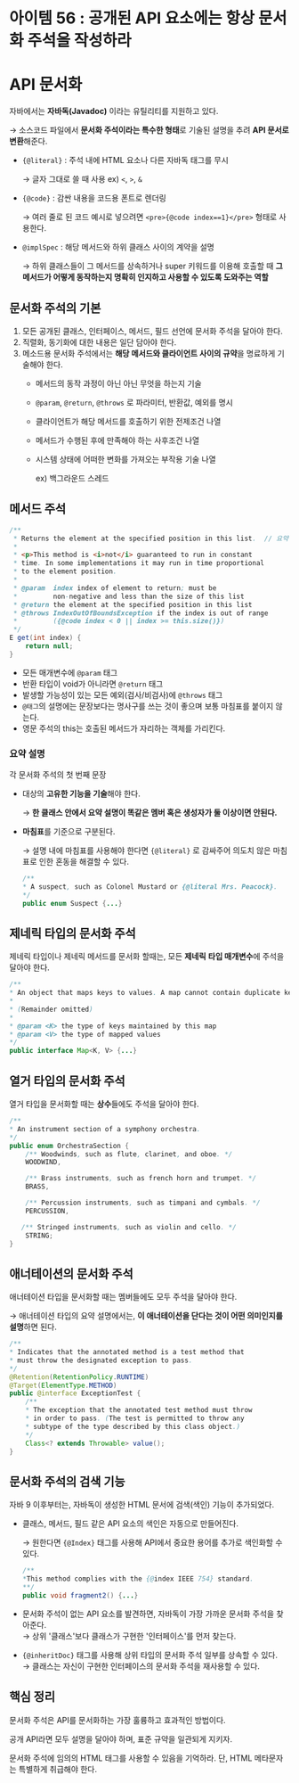 # 아이템 56 : 공개된 API 요소에는 항상 문서화 주석을 작성하라

# API 문서화

자바에서는 **자바독(Javadoc)** 이라는 유틸리티를 지원하고 있다.

→ 소스코드 파일에서 **문서화 주석이라는 특수한 형태**로 기술된 설명을 추려 **API 문서로 변환**해준다.

- `{@literal}` : 주석 내에 HTML 요소나 다른 자바독 태그를 무시
    
    → 글자 그대로 쓸 때 사용 ex) `<`, `>`, `&`
    
- `{@code}` : 감싼 내용을 코드용 폰트로 렌더링
    
    → 여러 줄로 된 코드 예시로 넣으려면 `<pre>{@code index==1}</pre>` 형태로 사용한다.
    
- `@implSpec` : 해당 메서드와 하위 클래스 사이의 계약을 설명
    
    → 하위 클래스들이 그 메서드를 상속하거나 super 키워드를 이용해 호출할 때 **그 메서드가 어떻게 동작하는지 명확히 인지하고 사용할 수 있도록 도와주는 역할**
    

## 문서화 주석의 기본

1. 모든 공개된 클래스, 인터페이스, 메서드, 필드 선언에 문서화 주석을 달아야 한다.
2. 직렬화, 동기화에 대한 내용은 일단 담아야 한다.
3. 메소드용 문서화 주석에서는 **해당 메서드와 클라이언트 사이의 규약**을 명료하게 기술해야 한다.
    - 메서드의 동작 과정이 아닌 아닌 무엇을 하는지 기술
    - `@param`, `@return`, `@throws` 로 파라미터, 반환값, 예외를 명시
    - 클라이언트가 해당 메서드를 호출하기 위한 전제조건 나열
    - 메서드가 수행된 후에 만족해야 하는 사후조건 나열
    - 시스템 상태에 어떠한 변화를 가져오는 부작용 기술 나열
        
        ex) 백그라운드 스레드
        

## 메서드 주석

```java
/**
 * Returns the element at the specified position in this list.  // 요약 설명
 *
 * <p>This method is <i>not</i> guaranteed to run in constant
 * time. In some implementations it may run in time proportional
 * to the element position.
 *
 * @param  index index of element to return; must be
 *         non-negative and less than the size of this list
 * @return the element at the specified position in this list
 * @throws IndexOutOfBoundsException if the index is out of range
 *         ({@code index < 0 || index >= this.size()})
 */
E get(int index) {
    return null;
}
```

- 모든 매개변수에 `@param` 태그
- 반환 타입이 void가 아니라면 `@return` 태그
- 발생할 가능성이 있는 모든 예외(검사/비검사)에 `@throws` 태그
- `@태그`의 설명에는 문장보다는 명사구를 쓰는 것이 좋으며 보통 마침표를 붙이지 않는다.
- 영문 주석의 this는 호출된 메서드가 자리하는 객체를 가리킨다.

### 요약 설명

각 문서화 주석의 첫 번째 문장

- 대상의 **고유한 기능을 기술**해야 한다.
    
    → **한 클래스 안에서 요약 설명이 똑같은 멤버 혹은 생성자가 둘 이상이면 안된다.**
    
- **마침표**를 기준으로 구분된다.
    
    → 설명 내에 마침표를 사용해야 한다면 `{@literal}` 로 감싸주어 의도치 않은 마침표로 인한 혼동을 해결할 수 있다.
    
    ```java
    /**
    * A suspect, such as Colonel Mustard or {@literal Mrs. Peacock}.
    */
    public enum Suspect {...}
    ```
    

## 제네릭 타입의 문서화 주석

제네릭 타입이나 제네릭 메서드를 문서화 할때는, 모든 **제네릭** **타입 매개변수**에 주석을 달아야 한다.

```java
/**
* An object that maps keys to values. A map cannot contain duplicate keys; each key can map to at most one value.
*
* (Remainder omitted)
*
* @param <K> the type of keys maintained by this map
* @param <V> the type of mapped values
*/
public interface Map<K, V> {...}

```

## 열거 타입의 문서화 주석

열거 타입을 문서화할 때는 **상수**들에도 주석을 달아야 한다.

```java
/**
* An instrument section of a symphony orchestra.
*/
public enum OrchestraSection {
    /** Woodwinds, such as flute, clarinet, and oboe. */
    WOODWIND,

    /** Brass instruments, such as french horn and trumpet. */
    BRASS,

    /** Percussion instruments, such as timpani and cymbals. */
    PERCUSSION,

   /** Stringed instruments, such as violin and cello. */
    STRING;
}
```

## 애너테이션의 문서화 주석

애너테이션 타입을 문서화할 때는 멤버들에도 모두 주석을 달아야 한다.

→ 애너테이션 타입의 요약 설명에서는, **이 애너테이션을 단다는 것이 어떤 의미인지를 설명**하면 된다.

```java
/**
* Indicates that the annotated method is a test method that
* must throw the designated exception to pass.
*/
@Retention(RetentionPolicy.RUNTIME)
@Target(ElementType.METHOD)
public @interface ExceptionTest {
    /**
    * The exception that the annotated test method must throw
    * in order to pass. (The test is permitted to throw any
    * subtype of the type described by this class object.)
    */
    Class<? extends Throwable> value();
}
```

## 문서화 주석의 검색 기능

자바 9 이후부터는, 자바독이 생성한 HTML 문서에 검색(색인) 기능이 추가되었다.

- 클래스, 메서드, 필드 같은 API 요소의 색인은 자동으로 만들어진다.
    
    → 원한다면 `{@Index}` 태그를 사용해 API에서 중요한 용어를 추가로 색인화할 수 있다.
    
    ```java
    /**
    *This method complies with the {@index IEEE 754} standard.
    **/
    public void fragment2() {...}
    ```
    
- 문서화 주석이 없는 API 요소를 발견하면, 자바독이 가장 가까운 문서화 주석을 찾아준다. <br>
→ 상위 '클래스'보다 클래스가 구현한 '인터페이스'를 먼저 찾는다.
- `{@inheritDoc}` 태그를 사용해 상위 타입의 문서화 주석 일부를 상속할 수 있다. <br>
→ 클래스는 자신이 구현한 인터페이스의 문서화 주석을 재사용할 수 있다.

## 핵심 정리

문서화 주석은 API를 문서화하는 가장 훌륭하고 효과적인 방법이다. 

공개 API라면 모두 설명을 달아야 하며, 표준 규약을 일관되게 지키자.

문서화 주석에 임의의 HTML 태그를 사용할 수 있음을 기억하라. 단, HTML 메타문자는 특별하게 취급해야 한다.